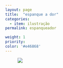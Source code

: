 ```yaml
---
layout: page
title:  "espanque a dor"
categories:
  - item: ilustração
permalink: espanqueador

weight: 1
priority:
color: '#e46868'
---
```


<figure><img src="{{ site.baseurl }}/assets/espanqueador/espanqueador.jpg"/></figure>
